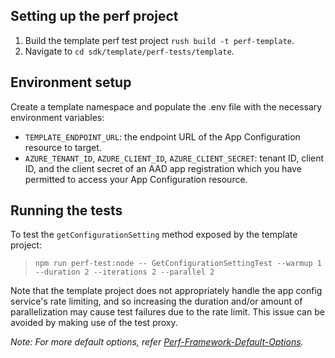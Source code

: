 ## Setting up the perf project

1. Build the template perf test project `rush build -t perf-template`.
2. Navigate to `cd sdk/template/perf-tests/template`.

## Environment setup

Create a template namespace and populate the .env file with the necessary environment variables:

- `TEMPLATE_ENDPOINT_URL`: the endpoint URL of the App Configuration resource to target.
- `AZURE_TENANT_ID`, `AZURE_CLIENT_ID`, `AZURE_CLIENT_SECRET`: tenant ID, client ID, and the client secret of an AAD app registration which you have permitted to access your App Configuration resource.

## Running the tests

To test the `getConfigurationSetting` method exposed by the template project:

> `npm run perf-test:node -- GetConfigurationSettingTest --warmup 1 --duration 2 --iterations 2 --parallel 2`

Note that the template project does not appropriately handle the app config service's rate limiting, and so increasing the duration and/or amount of parallelization may cause test failures due to the rate limit. This issue can be avoided by making use of the test proxy.

_Note: For more default options, refer [Perf-Framework-Default-Options](https://github.com/Azure/azure-sdk-for-js/blob/main/sdk/test-utils/perf/README.md#keyconcepts)._